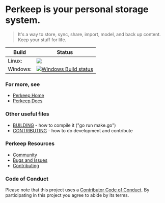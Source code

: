 # Perkeep is your personal storage system.

> It's a way to store, sync, share, import, model, and back up content.  Keep your stuff for life.

Build | Status
----|----
Linux: | <a href='https://travis-ci.org/perkeep/perkeep'><img style='vertical-align:middle' src='https://travis-ci.org/perkeep/perkeep.svg?branch=master'>
Windows: | [![Windows Build status](https://ci.appveyor.com/api/projects/status/bbdqxcy2b6x4lt2r/branch/master?svg=true)](https://ci.appveyor.com/project/mpl/perkeep/branch/master)
 

### For more, see

- [Perkeep Home](https://perkeep.org/)
- [Perkeep Docs](https://perkeep.org/doc/)

### Other useful files

- [BUILDING](BUILDING) - how to compile it ("go run make.go")
- [CONTRIBUTING](CONTRIBUTING.md) - how to do development and contribute

### Perkeep Resources

- [Community](http://perkeep.org/community)
- [Bugs and Issues](https://github.com/perkeep/perkeep/issues)
- [Contributing](https://perkeep.org/code#contributing)

### Code of Conduct

Please note that this project uses a
[Contributor Code of Conduct](https://opensource.google.com/conduct/).
By participating in this project you agree to abide by its terms.
